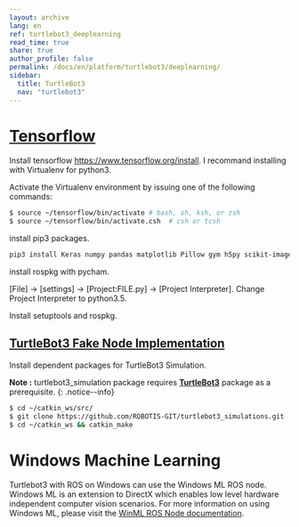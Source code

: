 ```yaml
---
layout: archive
lang: en
ref: turtlebot3_deeplearning
read_time: true
share: true
author_profile: false
permalink: /docs/en/platform/turtlebot3/deeplearning/
sidebar:
  title: TurtleBot3
  nav: "turtlebot3"
---
```


<div style="counter-reset: h1 13"></div>

# [Tensorflow](#Tensorflow)

Install tensorflow https://www.tensorflow.org/install. I recommand installing with Virtualenv for python3.

Activate the Virtualenv environment by issuing one of the following commands:

``` bash
$ source ~/tensorflow/bin/activate # bash, sh, ksh, or zsh
$ source ~/tensorflow/bin/activate.csh  # csh or tcsh
```

install pip3 packages.
``` bash
pip3 install Keras numpy pandas matplotlib Pillow gym h5py scikit-image
```

install rospkg with pycham.

[File] -> [settings] -> [Project:FILE.py] -> [Project Interpreter]. Change Project Interpreter to python3.5.

Install setuptools and rospkg.

## [TurtleBot3 Fake Node Implementation](#turtlebot3-fake-node-implementation)

Install dependent packages for TurtleBot3 Simulation.

**Note :** turtlebot3_simulation package requires [**TurtleBot3**](http://turtlebot3.robotis.com/en/latest/pc_software.html#install-dependent-packages) package as a prerequisite.
{: .notice--info}

``` bash
$ cd ~/catkin_ws/src/
$ git clone https://github.com/ROBOTIS-GIT/turtlebot3_simulations.git
$ cd ~/catkin_ws && catkin_make
```

# Windows Machine Learning
Turtlebot3 with ROS on Windows can use the Windows ML ROS node. Windows ML is an extension to DirectX which enables low level hardware independent computer vision scenarios. For more information on using Windows ML, please visit the [WinML ROS Node documentation](https://aka.ms/ros_winml).